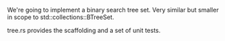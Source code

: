 We're going to implement a binary search tree set.  Very similar but smaller in scope to std::collections::BTreeSet.

tree.rs provides the scaffolding and a set of unit tests.